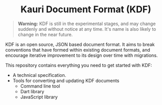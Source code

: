 <div align="center">
  <h1>Kauri Document Format (KDF)</h1>
</div>

> **Warning:** KDF is still in the experimental stages, and may change suddenly
> and without notice at any time. It's name is also likely to change in the
> near future.

KDF is an open source, JSON based document format. It aims to break conventions
that have formed within existing document formats, and encourage iterative
improvement to its design over time with migrations.

This repository contains everything you need to get started with KDF:

 * A technical specification.
 * Tools for converting and updating KDF documents
   * Command line tool
   * Dart library
   * JavaScript library
